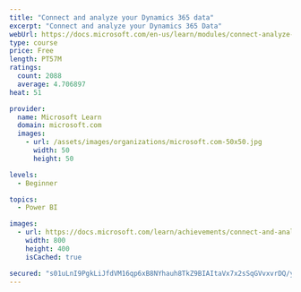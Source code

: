 ```yaml
---
title: "Connect and analyze your Dynamics 365 data​"
excerpt: "Connect and analyze your Dynamics 365 Data​"
webUrl: https://docs.microsoft.com/en-us/learn/modules/connect-analyze-dynamics-365-data/
type: course
price: Free
length: PT57M
ratings:
  count: 2088
  average: 4.706897
heat: 51

provider:
  name: Microsoft Learn
  domain: microsoft.com
  images:
    - url: /assets/images/organizations/microsoft.com-50x50.jpg
      width: 50
      height: 50

levels:
  - Beginner

topics:
  - Power BI

images:
  - url: https://docs.microsoft.com/learn/achievements/connect-and-analyze-your-microsoft-dynamics-365-data-social.png
    width: 800
    height: 400
    isCached: true

secured: "s01uLnI9PgkLiJfdVM16qp6xB8NYhauh8TkZ9BIAItaVx7x2sSqGVvxvrDQ/yrlsctSin1cj1TjAAr1QkqsF1MMAECmfSRR2BMox3IX1gp2zY/TZpbbRqB/nfZksne6MQOLg5WS12HVHiCdaOlhn5Q8fu0hRx/WHkbZDcIroHbFd+dxCy1LiY/e6oGIcyyxAJaqc2Yn5X1PY65W7+Nde2p/DFR+WuU+3Qgmf9prcFIkCGsobiD1aHy/e5phqB5DB1G8wWyNOK+n1Rvw/NcCugiCmBRLr7GO+Ko2xGSi/vW7C8NoTpnwpbwhfuTiNkLuZ/LzUZhXrt86uFN8T3GYmEGzR5tKaxuiiHwTq4XHxqWwYeiexKTrsFkY8x38Rck8oziuFVYuYeI7hjyqT/JHfzRs8TjE9ydzTKaf4/9utXrk=;pxDemvDhoHTwIE36dY46Vw=="
---
```


